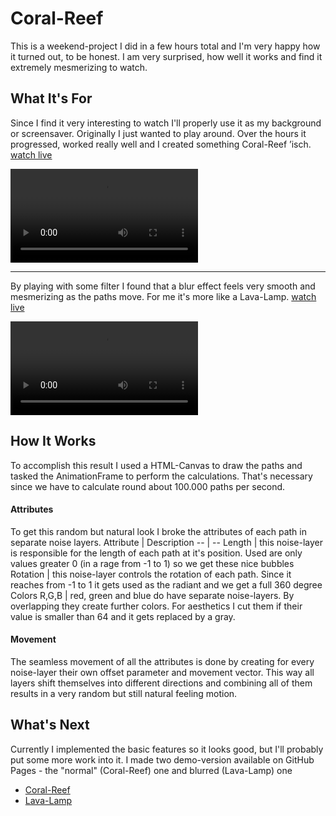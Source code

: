 # Coral-Reef
This is a weekend-project I did in a few hours total and I'm very happy how it turned out, to be honest. I am very surprised, how well it works and find it extremely mesmerizing to watch.


## What It's For
Since I find it very interesting to watch I'll properly use it as my background or screensaver.
Originally I just wanted to play around. Over the hours it progressed, worked really well and I created something Coral-Reef ’isch.
[watch live](https://jason-rietzke.github.io/coral/index.html)

![](https://user-images.githubusercontent.com/28512517/114315255-6b72fa00-9afe-11eb-8bd5-192b7de1da83.mp4)

---

By playing with some filter I found that a blur effect feels very smooth and mesmerizing as the paths move. For me it's more like a Lava-Lamp.
[watch live](https://jason-rietzke.github.io/coral/blured.html)

![](https://user-images.githubusercontent.com/28512517/114315262-73cb3500-9afe-11eb-859f-ecd607a3e907.mp4)



## How It Works
To accomplish this result I used a HTML-Canvas to draw the paths and tasked the AnimationFrame to perform the calculations. That's necessary since we have to calculate round about 100.000 paths per second.

#### Attributes
To get this random but natural look I broke the attributes of each path in separate noise layers.
Attribute | Description
-- | --
Length | this noise-layer is responsible for the length of each path at it's position. Used are only values greater 0 (in a rage from -1 to 1) so we get these nice bubbles
Rotation | this noise-layer controls the rotation of each path. Since it reaches from -1 to 1 it gets used as the radiant and we get a full 360 degree
Colors R,G,B | red, green and blue do have separate noise-layers. By overlapping they create further colors. For aesthetics I cut them if their value is smaller than 64 and it gets replaced by a gray.

#### Movement
The seamless movement of all the attributes is done by creating for every noise-layer their own offset parameter and movement vector. This way all layers shift themselves into different directions and combining all of them results in a very random but still natural feeling motion.


## What's Next
Currently I implemented the basic features so it looks good, but I'll probably put some more work into it.
I made two demo-version available on GitHub Pages - the "normal" (Coral-Reef) one and blurred (Lava-Lamp) one
* [Coral-Reef](https://jason-rietzke.github.io/coral/index.html)
* [Lava-Lamp](https://jason-rietzke.github.io/coral/blured.html)
